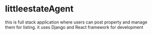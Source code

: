 # littleestateAgent
this is full stack application where users can post property and manage them for listing. it uses Django and React framework for development
